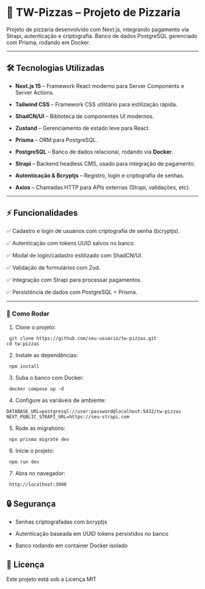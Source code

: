# 🍕 TW-Pizzas – Projeto de Pizzaria

Projeto de pizzaria desenvolvido com Next.js, integrando pagamento via Strapi, autenticação e criptografia. Banco de dados PostgreSQL gerenciado com Prisma, rodando em Docker.

---
## 🛠 Tecnologias Utilizadas

- **Next.js 15** – Framework React moderno para Server Components e Server Actions.

- **Tailwind CSS** – Framework CSS utilitário para estilização rápida.

- **ShadCN/UI** – Biblioteca de componentes UI modernos.

- **Zustand** – Gerenciamento de estado leve para React.
- **Prisma** – ORM para PostgreSQL.

- **PostgreSQL** – Banco de dados relacional, rodando via **Docker**.

- **Strapi** – Backend headless CMS, usado para integração de pagamento.

- **Autenticação & Bcryptjs** – Registro, login e criptografia de senhas.

- **Axios** – Chamadas HTTP para APIs externas (Strapi, validações, etc).

---
## ⚡ Funcionalidades

✅ Cadastro e login de usuários com criptografia de senha (bcryptjs).

✅ Autenticação com tokens UUID salvos no banco.

✅ Modal de login/cadastro estilizado com ShadCN/UI.

✅ Validação de formulários com Zod.

✅ Integração com Strapi para processar pagamentos.

✅ Persistência de dados com PostgreSQL + Prisma.



---

### 🚀 Como Rodar

1. Clone o projeto:
```
 git clone https://github.com/seu-usuario/tw-pizzas.git
cd tw-pizzas
```

2. Instale as dependências:
```
 npm install
```

3. Suba o banco com Docker:
```
 docker compose up -d
```
4. Configure as variáveis de ambiente:
```
DATABASE_URL=postgresql://user:password@localhost:5432/tw-pizzas
NEXT_PUBLIC_STRAPI_URL=https://seu-strapi.com
```

5. Rode as migrations:
```
 npx prisma migrate dev
```

6. Inicie o projeto:
```
 npm run dev
```
7. Abra no navegador:
```
 http://localhost:3000
```
## 🔒 Segurança

- Senhas criptografadas com bcryptjs

- Autenticação baseada em UUID tokens persistidos no banco

- Banco rodando em container Docker isolado

## 📌 Licença

Este projeto está sob a Licença MIT
